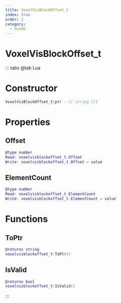```yaml
---
title: VoxelVisBlockOffset_t
index: true
order: 2
category:
  - Guide
---
```


# VoxelVisBlockOffset_t

::: tabs
@tab Lua
# Constructor
```lua
VoxelVisBlockOffset_t(ptr --[[ string ]])
```
# Properties
## Offset 
```lua
@type number
Read: voxelvisblockoffset_t.Offset
Write: voxelvisblockoffset_t.Offset = value
```
## ElementCount 
```lua
@type number
Read: voxelvisblockoffset_t.ElementCount
Write: voxelvisblockoffset_t.ElementCount = value
```
# Functions
## ToPtr
```lua
@returns string
voxelvisblockoffset_t:ToPtr()
```
## IsValid
```lua
@returns bool
voxelvisblockoffset_t:IsValid()
```

:::